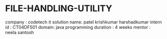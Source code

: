 # FILE-HANDLING-UTILITY
company : codetech it solution 
name: patel krishkumar harshadkumar 
intern id : CT04DF501 
domain: java programming 
duration : 4 weeks 
mentor : neela santosh
